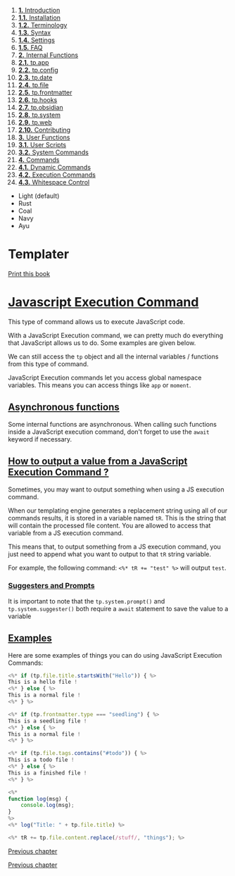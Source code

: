 1. [**1.** Introduction](Pro%20Git%20-%20Scott%20Chacon/Introduction.md)
1. [**1.1.** Installation](Atlas/Knowledge/tools/dev/Zellij/zellijdoc/installation.md)
2. [**1.2.** Terminology](terminology)
3. [**1.3.** Syntax](syntax)
4. [**1.4.** Settings](settings)
5. [**1.5.** FAQ](Atlas/Knowledge/tools/dev/Zellij/zellijdoc/faq.md)
3. [**2.** Internal Functions](Atlas/Knowledge/tools/obsidian/Templater/Templater%20doc/internal-functions/overview)
01. [**2.1.** tp.app](app-module)
02. [**2.2.** tp.config](config-module)
03. [**2.3.** tp.date](date-module)
04. [**2.4.** tp.file](file-module)
05. [**2.5.** tp.frontmatter](frontmatter-module)
06. [**2.6.** tp.hooks](hooks-module)
07. [**2.7.** tp.obsidian](obsidian-module)
08. [**2.8.** tp.system](system-module)
09. [**2.9.** tp.web](web-module)
10. [**2.10.** Contributing](contribute)
5. [**3.** User Functions](Atlas/Knowledge/tools/obsidian/Templater/Templater%20doc/user-functions/overview)
1. [**3.1.** User Scripts](script-user-functions)
2. [**3.2.** System Commands](system-user-functions)
7. [**4.** Commands](Atlas/Knowledge/tools/obsidian/Templater/Templater%20doc/commands/overview)
1. [**4.1.** Dynamic Commands](dynamic-command)
2. [**4.2.** Execution Commands](execution-command)
3. [**4.3.** Whitespace Control](whitespace-control)

- Light (default)
- Rust
- Coal
- Navy
- Ayu

# Templater

[Print this book](print)

# [Javascript Execution Command](execution-command)

This type of command allows us to execute JavaScript code.

With a JavaScript Execution command, we can pretty much do everything that JavaScript allows us to do. Some examples are given below.

We can still access the `tp` object and all the internal variables / functions from this type of command.

JavaScript Execution commands let you access global namespace variables. This means you can access things like `app` or `moment`.

## [Asynchronous functions](execution-command)

Some internal functions are asynchronous. When calling such functions inside a JavaScript execution command, don't forget to use the `await` keyword if necessary.

## [How to output a value from a JavaScript Execution Command ?](execution-command)

Sometimes, you may want to output something when using a JS execution command.

When our templating engine generates a replacement string using all of our commands results, it is stored in a variable named `tR`. This is the string that will contain the processed file content. You are allowed to access that variable from a JS execution command.

This means that, to output something from a JS execution command, you just need to append what you want to output to that `tR` string variable.

For example, the following command: `<%* tR += "test" %>` will output `test`.

### [Suggesters and Prompts](execution-command)

It is important to note that the `tp.system.prompt()` and `tp.system.suggester()` both require a `await` statement to save the value to a variable

## [Examples](execution-command)

Here are some examples of things you can do using JavaScript Execution Commands:

```javascript
<%* if (tp.file.title.startsWith("Hello")) { %>
This is a hello file !
<%* } else { %>
This is a normal file !
<%* } %>

<%* if (tp.frontmatter.type === "seedling") { %>
This is a seedling file !
<%* } else { %>
This is a normal file !
<%* } %>

<%* if (tp.file.tags.contains("#todo")) { %>
This is a todo file !
<%* } else { %>
This is a finished file !
<%* } %>

<%*
function log(msg) {
	console.log(msg);
}
%>
<%* log("Title: " + tp.file.title) %>

<%* tR += tp.file.content.replace(/stuff/, "things"); %>

```

[Previous chapter](dynamic-command)

[Previous chapter](dynamic-command)

